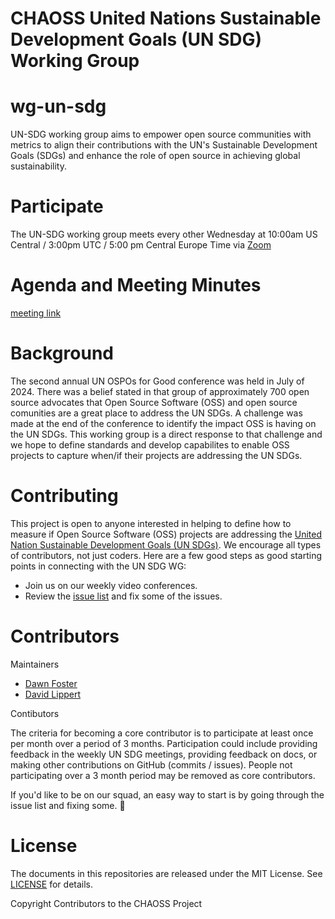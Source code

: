 CHAOSS United Nations Sustainable Development Goals (UN SDG) Working Group
=======================

# wg-un-sdg
UN-SDG working group aims to empower open source communities with metrics to align their contributions with the UN's Sustainable Development Goals (SDGs) and enhance the role of open source in achieving global sustainability.

# Participate
The UN-SDG working group meets every other Wednesday at 10:00am US Central / 3:00pm UTC / 5:00 pm Central Europe Time via [Zoom](https://zoom.us/my/chaoss)

# Agenda and Meeting Minutes
[meeting link](https://docs.google.com/document/d/17VAYItNIw_i36mCUyBs1t9fEK_Ks1vjhOJFRfIA1CjM/edit)

# Background
The second annual UN OSPOs for Good conference was held in July of 2024.  There was a belief stated in that group of approximately 700 open source advocates that Open Source Software (OSS) and open source comunities are a great place to address the UN SDGs.  A challenge was made at the end of the conference to identify the impact OSS is having on the UN SDGs.  This working group is a direct response to that challenge and we hope to define standards and develop capabilites to enable OSS projects to capture when/if their projects are addressing the UN SDGs.

# Contributing
This project is open to anyone interested in helping to define how to measure if Open Source Software (OSS) projects are addressing the [United Nation Sustainable Development Goals (UN SDGs)](https://sdgs.un.org/goals).  We encourage all types of contributors, not just coders.  Here are a few good steps as good starting points in connecting with the UN SDG WG:
 - Join us on our weekly video conferences.
 - Review the [issue list](https://github.com/chaoss/wg-un-sdg/issues) and fix some of the issues.

# Contributors
Maintainers
 - [Dawn Foster](https://github.com/geekygirldawn)
 - [David Lippert](https://github.com/david-lippert)

Contibutors

The criteria for becoming a core contributor is to participate at least once per month over a period of 3 months. Participation could include providing feedback in the weekly UN SDG meetings, providing feedback on docs, or making other contributions on GitHub (commits / issues). People not participating over a 3 month period may be removed as core contributors.

If you'd like to be on our squad, an easy way to start is by going through the issue list and fixing some. 🎉

# License
The documents in this repositories are released under the MIT License. See [LICENSE](https://github.com/chaoss/wg-un-sdg/blob/main/LICENSE) for details.

Copyright Contributors to the CHAOSS Project


